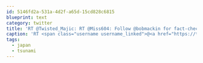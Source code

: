 ```yaml
---
id: 5146fd2a-531a-4d2f-a65d-15cd828c6815
blueprint: text
category: twitter
title: 'RT @Twisted_Majic: RT @Miss604: Follow @bobmackin for fact-checked #japan #tsunami watch/warnings for BC'
caption: 'RT <span class="username username_linked">@<a href="https://twitter.com/Twisted_Majic" title="James Karg">Twisted_Majic</a></span>: RT <span class="username username_linked">@<a href="https://twitter.com/Miss604" title="Rebecca Bollwitt">Miss604</a></span>: Follow <span class="username username_linked">@<a href="https://twitter.com/bobmackin" title="Bob Mackin">bobmackin</a></span> for fact-checked <span class="hashtag hashtag_local">#<a href="http://tweettemp.darylchymko.ca/?tag=japan">japan</a> <span class="hashtag hashtag_local">#<a href="http://tweettemp.darylchymko.ca/?tag=tsunami">tsunami</a> watch/warnings for BC'
tags:
  - japan
  - tsunami
---
```

